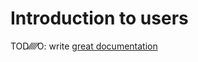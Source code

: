 # Introduction to users

TOD⁄⁄⁄⁄⁄O: write [great documentation](http://jacobian.org/writing/what-to-write/)
